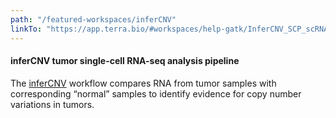 ```yaml
---
path: "/featured-workspaces/inferCNV"
linkTo: "https://app.terra.bio/#workspaces/help-gatk/InferCNV_SCP_scRNA-seq"
---
```


#### inferCNV tumor single-cell RNA-seq analysis pipeline

The [inferCNV](https://github.com/broadinstitute/inferCNV) workflow compares RNA from tumor samples with corresponding “normal” samples to identify evidence for copy number variations in tumors.
